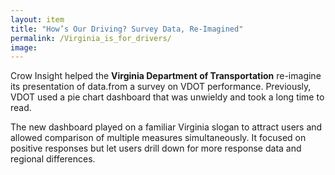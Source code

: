 ```yaml
---
layout: item
title: "How’s Our Driving? Survey Data, Re-Imagined"
permalink: /Virginia_is_for_drivers/
image: 
---
```

Crow Insight helped the **Virginia Department of Transportation** re-imagine its presentation of data.from a survey on VDOT performance. Previously, VDOT used a pie chart dashboard that was unwieldy and took a long time to read.

The new dashboard played on a familiar Virginia slogan to attract users and allowed comparison of multiple measures simultaneously. It focused on positive responses but let users drill down for more response data and regional differences.